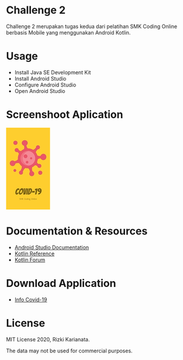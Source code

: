 # Challenge 2
Challenge 2 merupakan tugas kedua dari pelatihan SMK Coding Online berbasis Mobile yang menggunakan Android Kotlin.

# Usage
* Install Java SE Development Kit
* Install Android Studio
* Configure Android Studio
* Open Android Studio

# Screenshoot Aplication
![Alt text](app/src/main/res/drawable/screenshoot2.jpg)

# Documentation & Resources
* [Android Studio Documentation](https://developer.android.com/docs)
* [Kotlin Reference](https://kotlinlang.org/docs/reference/)
* [Kotlin Forum](https://kotlinlang.org/community/)

# Download Application
* [Info Covid-19](https://drive.google.com/file/d/103ymq_mZxcJqMXjvD8eFkcI2AauaAF_m/view?usp=sharing)

# License
MIT License 2020, Rizki Karianata.

The data may not be used for commercial purposes.
